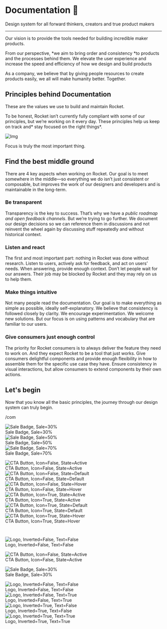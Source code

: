 
# Documentation 🚀

Design system for all forward thinkers, creators and true product makers

---

Our vision is to provide the tools needed for building incredible maker products.

From our perspective, *we aim to bring order and consistency *to products and the processes behind them. We elevate the user experience and increase the speed and efficiency of how we design and build products

As a company, we believe that by giving people resources to create products easily, we all will make humanity better. Together.

## Principles behind Documentation

These are the values we use to build and maintain Rocket.

To be honest, Rocket isn’t currently fully compliant with some of our principles, but we’re working on it every day. These principles help us keep on track and* stay focused on the right things*.

![Img](https://studio-assets.supernova.io/design-systems/14533/9289758a-6300-472a-bbc6-a57098081abf.jpeg)

Focus is truly the most important thing.

## Find the best middle ground

There are 4 key aspects when working on Rocket. Our goal is to meet somewhere in the middle—so everything we do isn’t just consistent or composable, but improves the work of our designers and developers and is maintainable in the long-term.

### Be transparent

Transparency is the key to success. That’s why we have a *public roadmap and open feedback channels*. But we’re trying to go further. We document our design decisions so we can reference them in discussions and not reinvent the wheel again by discussing stuff repeatedly and without historical context.

### Listen and react

The first and most important part: nothing in Rocket was done without research. Listen to users, actively ask for feedback, and act on users’ needs. When answering, provide enough context. Don’t let people wait for our answers. Their job may be blocked by Rocket and they may rely on us to help them.

### Make things intuitive

Not many people read the documentation. Our goal is to make everything as simple as possible, ideally self-explanatory. We believe that consistency is followed closely by clarity. We encourage experimentation. We welcome new solutions. But our focus is on using patterns and vocabulary that are familiar to our users.

### Give consumers just enough control

The priority for Rocket consumers is to always deliver the feature they need to work on. And they expect Rocket to be a tool that just works. Give consumers delightful components and provide enough flexibility in how to assemble them for the specific use case they have. Ensure consistency in visual interactions, but allow consumers to extend components by their own actions.

## Let's begin

Now that you know all the basic principles, the journey through our design system can truly begin.

/com

  
![Sale Badge, Sale=30%](https://studio-assets.supernova.io/design-systems/14533/2bb70ed2-1fc2-433e-9fa7-8b6657800e43.png)  
Sale Badge, Sale=30%  
![Sale Badge, Sale=50%](https://studio-assets.supernova.io/design-systems/14533/7e327a2d-a52d-4022-87c8-c2b5db68b82f.png)  
Sale Badge, Sale=50%  
![Sale Badge, Sale=70%](https://studio-assets.supernova.io/design-systems/14533/6d4591c0-7102-4ec8-ba0c-5cbff8868790.png)  
Sale Badge, Sale=70%  


  
![CTA Button, Icon=False, State=Active](https://studio-assets.supernova.io/design-systems/14533/5fb14e76-33fa-41de-b4ce-898a52c15af4.png)  
CTA Button, Icon=False, State=Active  
![CTA Button, Icon=False, State=Default](https://studio-assets.supernova.io/design-systems/14533/efe8d2b3-474c-4aa1-a8f4-819bbaab8f86.png)  
CTA Button, Icon=False, State=Default  
![CTA Button, Icon=False, State=Hover](https://studio-assets.supernova.io/design-systems/14533/ef20167a-6530-4cfe-890f-8882aafd83b2.png)  
CTA Button, Icon=False, State=Hover  
![CTA Button, Icon=True, State=Active](https://studio-assets.supernova.io/design-systems/14533/31e76a69-33f8-486f-b37d-a80f1e794a26.png)  
CTA Button, Icon=True, State=Active  
![CTA Button, Icon=True, State=Default](https://studio-assets.supernova.io/design-systems/14533/7774d68f-fefa-4bf0-9662-c7bdd5b9040d.png)  
CTA Button, Icon=True, State=Default  
![CTA Button, Icon=True, State=Hover](https://studio-assets.supernova.io/design-systems/14533/d4910676-5fd5-4646-995b-04c882963f0f.png)  
CTA Button, Icon=True, State=Hover  


```javascript  
  
```

  
![Logo, Inverted=False, Text=False](https://studio-assets.supernova.io/design-systems/14533/9c4663bf-4c47-4330-a8c1-3d0112e9018c.png)  
Logo, Inverted=False, Text=False  


  
  


  
![CTA Button, Icon=False, State=Active](https://studio-assets.supernova.io/design-systems/14533/5fb14e76-33fa-41de-b4ce-898a52c15af4.png)  
CTA Button, Icon=False, State=Active  


  
![Sale Badge, Sale=30%](https://studio-assets.supernova.io/design-systems/14533/2bb70ed2-1fc2-433e-9fa7-8b6657800e43.png)  
Sale Badge, Sale=30%  


  
![Logo, Inverted=False, Text=False](https://studio-assets.supernova.io/design-systems/14533/9c4663bf-4c47-4330-a8c1-3d0112e9018c.png)  
Logo, Inverted=False, Text=False  
![Logo, Inverted=False, Text=True](https://studio-assets.supernova.io/design-systems/14533/4d33900e-9e63-4217-91a7-960adcf1e55c.png)  
Logo, Inverted=False, Text=True  
![Logo, Inverted=True, Text=False](https://studio-assets.supernova.io/design-systems/14533/2801c8fc-00fe-426a-8b36-104fa6be9a32.png)  
Logo, Inverted=True, Text=False  
![Logo, Inverted=True, Text=True](https://studio-assets.supernova.io/design-systems/14533/9d28dd1d-6211-49e1-9714-afcfb880da1f.png)  
Logo, Inverted=True, Text=True  
